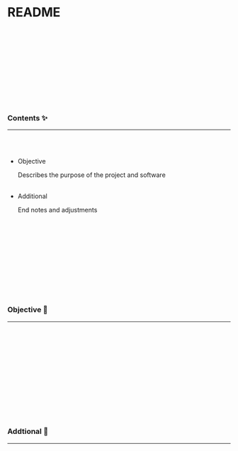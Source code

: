 








  <br><br><br><br><br><br><br><br><br><br>

  # README

  <br><br><br><br><br><br><br><br><br><br>

  ### Contents ✨
  ________________________________________________________________________________________________________________________

  <br><br>

  - Objective

    Describes the purpose of the project and software
    <br><br>


  - Additional

    End notes and adjustments

  <br><br><br><br><br><br><br><br><br><br>

  ### Objective 🏹
  ________________________________________________________________________________________________________________________

  <br>


  <br><br><br><br><br><br><br><br><br><br>


  ### Addtional 📔
  ________________________________________________________________________________________________________________________

  <br>



  <br><br><br><br><br><br><br><br><br><br>
